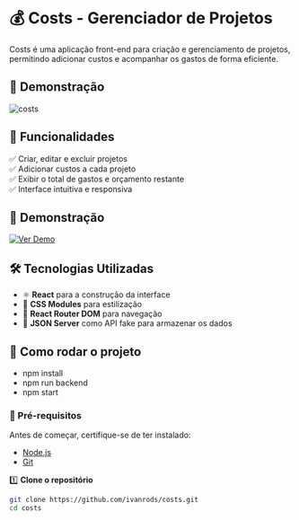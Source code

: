 # 💰 Costs - Gerenciador de Projetos  

Costs é uma aplicação front-end para criação e gerenciamento de projetos, permitindo adicionar custos e acompanhar os gastos de forma eficiente.  

## 🎨 Demonstração

![costs](https://github.com/user-attachments/assets/1407be61-550e-4659-bf48-c3cc8541bf4a)


## 🚀 Funcionalidades  

✅ Criar, editar e excluir projetos  
✅ Adicionar custos a cada projeto  
✅ Exibir o total de gastos e orçamento restante  
✅ Interface intuitiva e responsiva  

## 🔗 Demonstração  

[![Ver Demo](https://img.shields.io/badge/Demo-Ao%20vivo-blue?style=for-the-badge&logo=vercel)](#)  

## 🛠️ Tecnologias Utilizadas  

- ⚛️ **React** para a construção da interface  
- 🎨 **CSS Modules** para estilização  
- 🔄 **React Router DOM** para navegação  
- 📡 **JSON Server** como API fake para armazenar os dados  

## 📂 Como rodar o projeto

- npm install
- npm run backend
- npm start


### 🔧 Pré-requisitos

Antes de começar, certifique-se de ter instalado:

- [Node.js](https://nodejs.org/)
- [Git](https://git-scm.com/)

1️⃣ **Clone o repositório**  
```bash
git clone https://github.com/ivanrods/costs.git
cd costs
